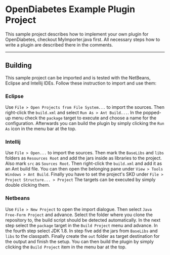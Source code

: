 # OpenDiabetes Example Plugin Project
This sample project describes how to implement your own plugin for OpenDiabetes, checkout MyImporter.java first.
All necessary steps how to write a plugin are described there in the comments.

---
## Building
This sample project can be imported and is tested with the NetBeans, Eclipse and Intellij IDEs. Follow these instruction to import and use them:
### Eclipse
Use `File > Open Projects from File System...` to import the sources. Then right-click the `build.xml` and select `Run As > Ant Build...`. In the popped-up menu check the `package` target to execute and choose a name for the configuration. Afterwards you can build the plugin by simply clicking the `Run As` icon in the menu bar at the top.

### Intellij
Use `File > Open...` to import the sources. Then mark the `BaseLibs` and `libs` folders as `Resources Root` and add the jars inside as libraries to the project. Also mark `src` as `Sources Root`. Then right-click the `build.xml` and add it as an Ant build file. You can then open the belonging pane under `View > Tools Windows > Ant Build`. Finally you have to set the project's SKD under `File > Project Structure... > Project` The targets can be executed by simply double clicking them.

### Netbeans
Use `File > New Project` to open the import dialogue. Then select `Java Free-Form Project` and advance. Select the folder where you clone the repository to, the build script should be detected automatically. In the next step select the `package` target in the `Build Project` menu and advance. In the fourth step select JDK 1.8. In step five add the jars from `BaseLibs` and `libs` to the classpath. Finally create the `out` folder as target destination for the output and finish the setup. You can then build the plugin by simply clicking the `Build Project` item in the menu bar at the top.
